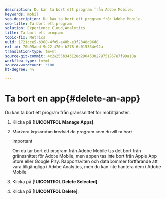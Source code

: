 ```yaml
---
description: Du kan ta bort ett program från Adobe Mobile.
keywords: mobil
seo-description: Du kan ta bort ett program från Adobe Mobile.
seo-title: Ta bort ett program
solution: Experience Cloud,Analytics
title: Ta bort ett program
topic-fix: Metrics
uuid: 1721cce5-b368-4f05-a40b-e3f2348d96d8
exl-id: 70b95aed-9e22-470b-b278-6c015334e92a
translation-type: tm+mt
source-git-commit: 4c2a255b343128d2904530279751767e7f99a10a
workflow-type: tm+mt
source-wordcount: '100'
ht-degree: 4%

---
```


# Ta bort en app{#delete-an-app}

Du kan ta bort ett program från gränssnittet för mobiltjänster.

1. Klicka på **[!UICONTROL Manage Apps]**.
1. Markera kryssrutan bredvid de program som du vill ta bort.

   >[!IMPORTANT]
   >
   >Om du tar bort ett program från Adobe Mobile tas det bort från gränssnittet för Adobe Mobile, men appen tas inte bort från Apple App Store eller Google Play. Rapportsviten och data kommer fortfarande att vara tillgängliga i Adobe Analytics, men du kan inte hantera dem i Adobe Mobile.

1. Klicka på **[!UICONTROL Delete Selected]**.
1. Klicka på **[!UICONTROL Delete]**.
